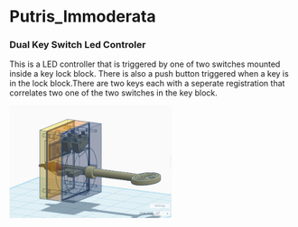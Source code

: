 # Putris_Immoderata
### Dual Key Switch Led Controler
This is a LED controller that is triggered by one of two switches mounted inside a key lock block.
There is also a push button triggered when a key is in the lock block.There are two keys each with
a seperate registration that correlates two one of the two switches in the key block.

<img height="200" src="https://github.com/ideafablabs/Putris_Immoderata/blob/main/Putris-Immoderata.png">
